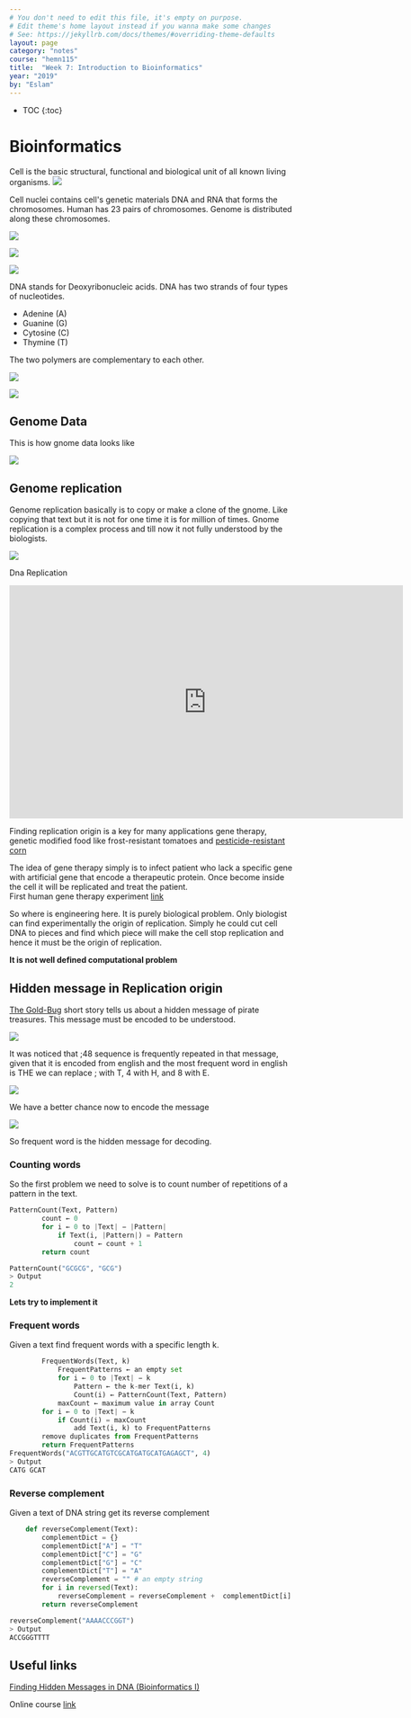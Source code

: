 ```yaml
---
# You don't need to edit this file, it's empty on purpose.
# Edit theme's home layout instead if you wanna make some changes
# See: https://jekyllrb.com/docs/themes/#overriding-theme-defaults
layout: page
category: "notes"
course: "hemn115"
title:  "Week 7: Introduction to Bioinformatics"
year: "2019"
by: "Eslam"
---
```


* TOC
{:toc}

# Bioinformatics

Cell is the basic structural, functional and biological unit of all known living organisms. 
![](../images/w7/cell.JPG)

Cell nuclei contains cell's genetic materials DNA and RNA that forms the chromosomes. Human has 23 pairs of chromosomes. Genome is distributed along these chromosomes.

![](../images/w7/chromosomes.jpg)


![](../images/w7/chromosomes.1)


![](../images/w7/levels.png)


DNA stands for Deoxyribonucleic acids. DNA has two strands of four types of nucleotides.


* Adenine (A)
* Guanine (G)
* Cytosine (C)
* Thymine (T)
  
The two polymers are complementary to each other.


![](../images/w7/dna-rna-double-helix-rotating-animation-13.gif)



![](../images/w7/771px-DNA_chemical_structure.svg.png)


## Genome Data
This is how gnome data looks like

![](../images/w7/gnome-data.png)


## Genome replication

Genome replication basically is to copy or make a clone of the gnome. Like copying that text but it is not for one time it is for million of times. Gnome replication is a complex process and till now it not fully understood by the biologists. 

![](../images/w7/semiconservative_replication.png)

Dna Replication 

<iframe width="700" height="415" src="https://www.youtube.com/embed/TNKWgcFPHqw" frameborder="0" allow="accelerometer; autoplay; encrypted-media; gyroscope; picture-in-picture" allowfullscreen></iframe>

Finding replication origin is a key for many applications gene therapy, genetic modified food like frost-resistant tomatoes and [ pesticide-resistant corn](http://www.genewatch.org/sub-568238)

The idea of gene therapy simply is to infect patient who lack a specific gene with artificial gene that encode a therapeutic protein. Once become inside the cell it will be replicated and treat the patient.  
First human gene therapy experiment [link](https://history.nih.gov/exhibits/genetics/sect4.htm)


So where is engineering here. It is purely biological problem.  Only biologist can find experimentally the origin of replication. Simply he could cut cell DNA to pieces and find which piece will make the cell stop replication and hence it must be the origin of replication.

**It is not well defined computational problem**

## Hidden message in Replication origin

[The Gold-Bug](https://en.wikipedia.org/wiki/The_Gold-Bug) short story tells us about a hidden message of pirate treasures. This message must be encoded to be understood. 

 ![](../images/w7/Selection_051.png)

 It was noticed that ;48 sequence is frequently repeated in that message, given that it is encoded from english and the most frequent word in english is THE we can replace ; with T, 4 with H, and 8 with E. 

  ![](../images/w7/Selection_052.png)

 We have a better chance now to encode the message

 ![](../images/w7/Selection_053.png)

So frequent word is the hidden message for decoding.

### Counting words 

So the first problem we need to solve is to count number of repetitions of a pattern in the text. 

```python
PatternCount(Text, Pattern)
        count ← 0
        for i ← 0 to |Text| − |Pattern|
            if Text(i, |Pattern|) = Pattern
                count ← count + 1
        return count

PatternCount("GCGCG", "GCG")
> Output
2
```

**Lets try to implement it**

### Frequent words

Given a text find frequent words with a specific length k.

```python
        FrequentWords(Text, k)
            FrequentPatterns ← an empty set
            for i ← 0 to |Text| − k
                Pattern ← the k-mer Text(i, k)
                Count(i) ← PatternCount(Text, Pattern)
            maxCount ← maximum value in array Count
        for i ← 0 to |Text| − k
            if Count(i) = maxCount
                add Text(i, k) to FrequentPatterns
        remove duplicates from FrequentPatterns
        return FrequentPatterns
FrequentWords("ACGTTGCATGTCGCATGATGCATGAGAGCT", 4)
> Output
CATG GCAT
```

### Reverse complement 

Given a text of DNA string get its reverse complement

```python
    def reverseComplement(Text):
        complementDict = {}
        complementDict["A"] = "T"
        complementDict["C"] = "G"
        complementDict["G"] = "C"
        complementDict["T"] = "A"
        reverseComplement = "" # an empty string
        for i in reversed(Text):
            reverseComplement = reverseComplement +  complementDict[i]
        return reverseComplement

reverseComplement("AAAACCCGGT")
> Output
ACCGGGTTTT        
```


## Useful links 

[Finding Hidden Messages in DNA (Bioinformatics I)  ](https://www.coursera.org/learn/dna-analysis)

Online course [link](http://www.hcbravo.org/cmsc423/calendar/)




